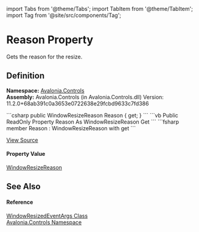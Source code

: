 import Tabs from '@theme/Tabs'; 
import TabItem from '@theme/TabItem'; 
import Tag from '@site/src/components/Tag'; 

# Reason Property


Gets the reason for the resize.



## Definition
**Namespace:** <a href="N_Avalonia_Controls">Avalonia.Controls</a>  
**Assembly:** Avalonia.Controls (in Avalonia.Controls.dll) Version: 11.2.0+68ab391c0a3653e0722638e29fcbd9633c7fd386

<Tabs groupId="api-code-preview">
<TabItem value="csharp" label="C#">
```csharp
public WindowResizeReason Reason { get; }
```
</TabItem>
<TabItem value="vb" label="VB">
```vb
Public ReadOnly Property Reason As WindowResizeReason
	Get
```
</TabItem>
<TabItem value="fsharp" label="F#">
```fsharp
member Reason : WindowResizeReason with get
```
</TabItem>
</Tabs>



<a href="https://github.com/AvaloniaUI/Avalonia/tree/master/srcAvalonia.Controls/WindowResizedEventArgs.cs#L59" title="View the source code">View Source</a>



#### Property Value
<a href="T_Avalonia_Controls_WindowResizeReason">WindowResizeReason</a>

## See Also


#### Reference
<a href="T_Avalonia_Controls_WindowResizedEventArgs">WindowResizedEventArgs Class</a>  
<a href="N_Avalonia_Controls">Avalonia.Controls Namespace</a>  
